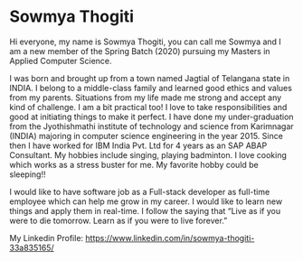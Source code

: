 # Sowmya Thogiti
Hi everyone, my name is Sowmya Thogiti, you can call me Sowmya and I am a new member of the Spring Batch (2020) pursuing my Masters in Applied Computer Science.

I was born and brought up from a town named Jagtial of Telangana state in INDIA. I belong to a middle-class family and learned good ethics and values from my parents. Situations from my life made me strong and accept any kind of challenge. I am a bit practical too! I love to take responsibilities and good at initiating things to make it perfect. I have done my under-graduation from the Jyothishmathi institute of technology and science from Karimnagar (INDIA) majoring in computer science engineering in the year 2015. Since then I have worked for IBM India Pvt. Ltd for 4 years  as an SAP ABAP Consultant. My hobbies include singing, playing badminton. I love cooking which works as a stress buster for me. My favorite hobby could be sleeping!!

I would like to have software job as a Full-stack developer as full-time employee which can help me grow in my career. I would like to learn new things and apply them in real-time. I follow the saying that “Live as if you were to die tomorrow. Learn as if you were to live forever.”

My Linkedin Profile: https://www.linkedin.com/in/sowmya-thogiti-33a835165/

